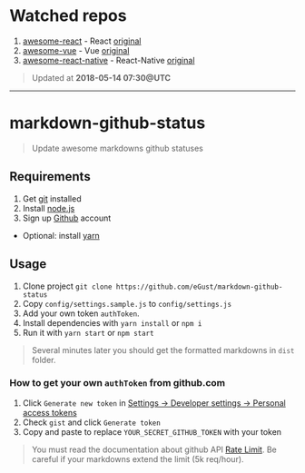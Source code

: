 # Watched repos

1. [awesome-react](dist/enaqx/awesome-react) - React [original](https://github.com/enaqx/awesome-react)
2. [awesome-vue](dist/vuejs/awesome-vue) - Vue [original](https://github.com/vuejs/awesome-vue)
3. [awesome-react-native](dist/jondot/awesome-react-native) - React-Native [original](https://github.com/jondot/awesome-react)

> Updated at **2018-05-14 07:30@UTC**

---

# markdown-github-status
> Update awesome markdowns github statuses


## Requirements

1. Get [git](https://git-scm.com/) installed
1. Install [node.js](https://nodejs.org)
1. Sign up [Github](https://github.com) account
* Optional: install [yarn](https://yarnpkg.com)

## Usage

1. Clone project `git clone https://github.com/eGust/markdown-github-status`
1. Copy `config/settings.sample.js` to `config/settings.js`
1. Add your own token `authToken`.
1. Install dependencies with `yarn install` or `npm i`
1. Run it with `yarn start` or `npm start`

> Several minutes later you should get the formatted markdowns in `dist` folder.

### How to get your own `authToken` from github.com

1. Click `Generate new token` in [Settings -> Developer settings -> Personal access tokens](https://github.com/settings/tokens)
1. Check `gist` and click `Generate token`
1. Copy and paste to replace `YOUR_SECRET_GITHUB_TOKEN` with your token

> You must read the documentation about github API [Rate Limit](https://developer.github.com/v3/rate_limit/). Be careful if your markdowns extend the limit (5k req/hour).
